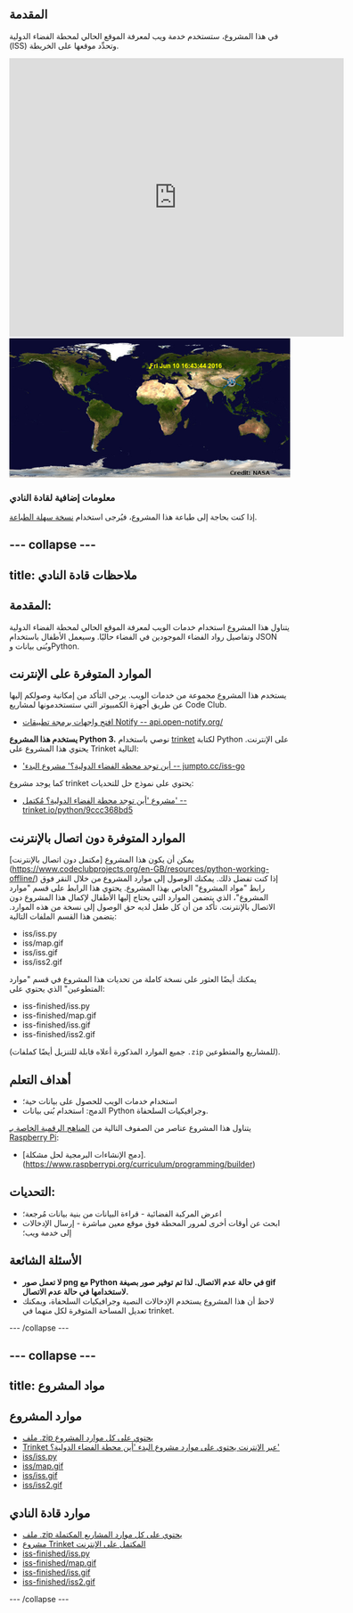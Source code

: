 ## المقدمة

في هذا المشروع، ستستخدم خدمة ويب لمعرفة الموقع الحالي لمحطة الفضاء الدولية (ISS) وتحدِّد موقعها على الخريطة. 

<div class="trinket">
  <iframe src="https://trinket.io/embed/python/b95851338c?outputOnly=true&start=result" width="600" height="500" frameborder="0" marginwidth="0" marginheight="0" allowfullscreen>
  </iframe>
  <img src="images/iss-final.png">
</div>

### معلومات إضافية لقادة النادي

إذا كنت بحاجة إلى طباعة هذا المشروع، فيُرجى استخدام [نسخة سهلة الطباعة](https://projects.raspberrypi.org/en/projects/where-is-the-space-station/print).


--- collapse ---
---
title: ملاحظات قادة النادي
---


## المقدمة:
يتناول هذا المشروع استخدام خدمات الويب لمعرفة الموقع الحالي لمحطة الفضاء الدولية وتفاصيل رواد الفضاء الموجودين في الفضاء حاليًا. وسيعمل الأطفال باستخدام JSON وبُنى بيانات وPython. 

## الموارد المتوفرة على الإنترنت

يستخدم هذا المشروع مجموعة من خدمات الويب. يرجى التأكد من إمكانية وصولكم إليها عن طريق أجهزة الكمبيوتر التي ستستخدمونها لمشاريع Code Club. 

+ [افتح واجهات برمجة تطبيقات Notify -- api.open-notify.org/](http://api.open-notify.org/)

__يستخدم هذا المشروع Python 3.__ نوصي باستخدام [trinket](https://trinket.io/) لكتابة Python على الإنترنت. يحتوي هذا المشروع على Trinket التالية:

+ ['أين توجد محطة الفضاء الدولية؟' مشروع البدء -- jumpto.cc/iss-go](http://jumpto.cc/iss-go)

كما يوجد مشروع trinket يحتوي على نموذج حل للتحديات:

+ [مشروع 'أين توجد محطة الفضاء الدولية؟ مُكتمل' -- trinket.io/python/9ccc368bd5](https://trinket.io/python/b95851338c)

## الموارد المتوفرة دون اتصال بالإنترنت
يمكن أن يكون هذا المشروع [مكتمل دون اتصال بالإنترنت] (https://www.codeclubprojects.org/en-GB/resources/python-working-offline/) إذا كنت تفضل ذلك. يمكنك الوصول إلى موارد المشروع من خلال النقر فوق رابط "مواد المشروع" الخاص بهذا المشروع. يحتوي هذا الرابط على قسم "موارد المشروع"، الذي يتضمن الموارد التي يحتاج إليها الأطفال لإكمال هذا المشروع دون الاتصال بالإنترنت. تأكد من أن كل طفل لديه حق الوصول إلى نسخة من هذه الموارد. يتضمن هذا القسم الملفات التالية:

+ iss/iss.py
+ iss/map.gif
+ iss/iss.gif
+ iss/iss2.gif

يمكنك أيضًا العثور على نسخة كاملة من تحديات هذا المشروع في قسم "موارد المتطوعين" الذي يحتوي على:

+ iss-finished/iss.py
+ iss-finished/map.gif
+ iss-finished/iss.gif
+ iss-finished/iss2.gif

(جميع الموارد المذكورة أعلاه قابلة للتنزيل أيضًا كملفات `.zip` للمشاريع والمتطوعين).

## أهداف التعلم
+ استخدام خدمات الويب للحصول على بيانات حية؛
+ الدمج: استخدام بُنى بيانات Python وجرافيكيات السلحفاة. 

يتناول هذا المشروع عناصر من الصفوف التالية من [المناهج الرقمية الخاصة بـ Raspberry Pi](http://rpf.io/curriculum):

+ [دمج الإنشاءات البرمجية لحل مشكلة].(https://www.raspberrypi.org/curriculum/programming/builder)

## التحديات:
+ اعرض المركبة الفضائية - قراءة البيانات من بنية بيانات مُرجعة؛
+ ابحث عن أوقات أخرى لمرور المحطة فوق موقع معين مباشرة - إرسال الإدخالات إلى خدمة ويب؛

## الأسئلة الشائعة
+ __لا تعمل صور png مع Python في حالة عدم الاتصال. لذا تم توفير صور بصيغة gif لاستخدامها في حالة عدم الاتصال.__
+ لاحظ أن هذا المشروع يستخدم الإدخالات النصية وجرافيكيات السلحفاة، ويمكنك تعديل المساحة المتوفرة لكل منهما في trinket. 




--- /collapse ---


--- collapse ---
---
title: مواد المشروع
---
## موارد المشروع
* [ملف .zip يحتوي على كل موارد المشروع](resources/iss-project-resources.zip)
* [Trinket عبر الإنترنت يحتوي على موارد مشروع البدء 'أين محطة الفضاء الدولية؟'](http://jumpto.cc/iss-go)
* [iss/iss.py](resources/iss-iss.py)
* [iss/map.gif](resources/iss-map.gif)
* [iss/iss.gif](resources/iss-iss.gif)
* [iss/iss2.gif](resources/iss-iss2.gif)

## موارد قادة النادي
* [ملف .zip يحتوي على كل موارد المشاريع المكتملة](resources/iss-volunteer-resources.zip)
* [مشروع Trinket المكتمل على الإنترنت](https://trinket.io/python/b95851338c)
* [iss-finished/iss.py](resources/iss-finished-iss.py)
* [iss-finished/map.gif](resources/iss-finished-map.gif)
* [iss-finished/iss.gif](resources/iss-finished-iss.gif)
* [iss-finished/iss2.gif](resources/iss-finished-iss2.gif)

--- /collapse ---